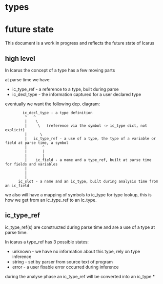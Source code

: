 types
======


future state
===============

This document is a work in progress and reflects the future state of Icarus


high level
----------

In Icarus the concept of a type has a few moving parts

at parse time we have:
* ic_type_ref - a reference to a type, built during parse
* ic_decl_type - the information captured for a user declared type

eventually we want the following dep. diagram:

            ic_decl_type - a type definition
             ^   ^
             |    \
             |     \   (reference via the symbol -> ic_type dict, not explicit)
             |      \
             |   ic_type_ref - a use of a type, the type of a variable or field at parse time, a symbol
             |       ^
             |       |
             |       |
             |    ic_field - a name and a type_ref, built at parse time for fields and variables
             |
             |
             |
          ic_slot - a name and an ic_type, built during analysis time from an ic_field


we also will have a mapping of symbols to ic_type for type lookup, this is how we get from an ic_type_ref to an ic_type.

ic_type_ref
-----------

ic_type_ref(s) are constructed during parse time and are a use of a type
at parse time.

In icarus a type_ref has 3 possible states:

* unknown - we have no information about this type, rely on type inference
* string - set by parser from source text of program
* error - a user fixable error occurred during inference

during the analyse phase an ic_type_ref will be converted into an ic_type *


